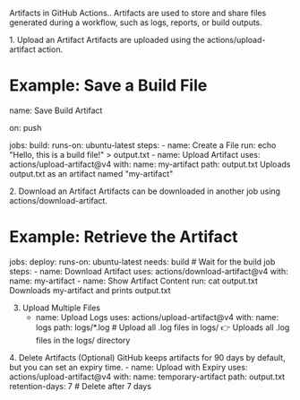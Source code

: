 Artifacts in GitHub Actions..
Artifacts are used to store and share files generated during a workflow, such as logs, reports, or build outputs.

1️. Upload an Artifact
Artifacts are uploaded using the actions/upload-artifact action.

# Example: Save a Build File
name: Save Build Artifact

on: push

jobs:
  build:
    runs-on: ubuntu-latest
    steps:
      - name: Create a File
        run: echo "Hello, this is a build file!" > output.txt
      - name: Upload Artifact
        uses: actions/upload-artifact@v4
        with:
          name: my-artifact
          path: output.txt
  Uploads output.txt as an artifact named "my-artifact"

2️. Download an Artifact
Artifacts can be downloaded in another job using actions/download-artifact.

# Example: Retrieve the Artifact
jobs:
  deploy:
    runs-on: ubuntu-latest
    needs: build  # Wait for the build job
    steps:
      - name: Download Artifact
        uses: actions/download-artifact@v4
        with:
          name: my-artifact
      - name: Show Artifact Content
        run: cat output.txt
 Downloads my-artifact and prints output.txt

3. Upload Multiple Files
      - name: Upload Logs
        uses: actions/upload-artifact@v4
        with:
          name: logs
          path: logs/*.log  # Upload all .log files in logs/
👉 Uploads all .log files in the logs/ directory

4️. Delete Artifacts (Optional)
GitHub keeps artifacts for 90 days by default, but you can set an expiry time.
     - name: Upload with Expiry
        uses: actions/upload-artifact@v4
        with:
          name: temporary-artifact
          path: output.txt
          retention-days: 7  # Delete after 7 days
